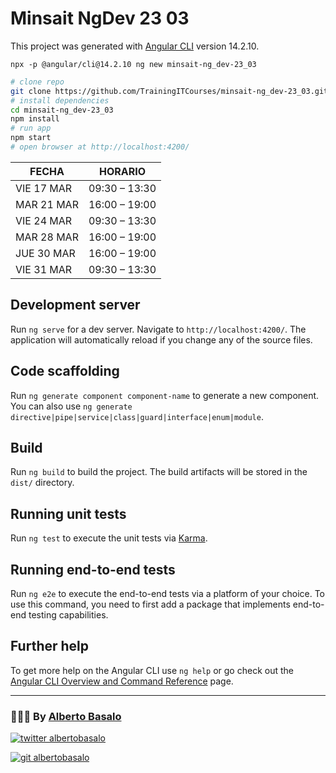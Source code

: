 # Minsait NgDev 23 03

This project was generated with [Angular CLI](https://github.com/angular/angular-cli) version 14.2.10.

`npx -p @angular/cli@14.2.10 ng new minsait-ng_dev-23_03`

```bash
# clone repo
git clone https://github.com/TrainingITCourses/minsait-ng_dev-23_03.git
# install dependencies
cd minsait-ng_dev-23_03
npm install
# run app
npm start
# open browser at http://localhost:4200/
```

| FECHA      | HORARIO       |
| ---------- | ------------- |
| VIE 17 MAR | 09:30 – 13:30 |
| MAR 21 MAR | 16:00 – 19:00 |
| VIE 24 MAR | 09:30 – 13:30 |
| MAR 28 MAR | 16:00 – 19:00 |
| JUE 30 MAR | 16:00 – 19:00 |
| VIE 31 MAR | 09:30 – 13:30 |

## Development server

Run `ng serve` for a dev server. Navigate to `http://localhost:4200/`. The application will automatically reload if you change any of the source files.

## Code scaffolding

Run `ng generate component component-name` to generate a new component. You can also use `ng generate directive|pipe|service|class|guard|interface|enum|module`.

## Build

Run `ng build` to build the project. The build artifacts will be stored in the `dist/` directory.

## Running unit tests

Run `ng test` to execute the unit tests via [Karma](https://karma-runner.github.io).

## Running end-to-end tests

Run `ng e2e` to execute the end-to-end tests via a platform of your choice. To use this command, you need to first add a package that implements end-to-end testing capabilities.

## Further help

To get more help on the Angular CLI use `ng help` or go check out the [Angular CLI Overview and Command Reference](https://angular.io/cli) page.

---

<footer>
  <h3>🧑🏼‍💻 By <a href="https://albertobasalo.dev" target="blank">Alberto Basalo</a> </h3>
  <p>
    <a href="https://twitter.com/albertobasalo" target="blank">
      <img src="https://img.shields.io/twitter/follow/albertobasalo?logo=twitter&style=for-the-badge" alt="twitter albertobasalo" />
    </a>
  </p>
  <p>
    <a href="https://github.com/albertobasalo" target="blank">
      <img 
        src="https://img.shields.io/github/followers/albertobasalo?logo=github&label=profile albertobasalo&style=for-the-badge" alt="git albertobasalo" />
    </a>
  </p>
</footer>
